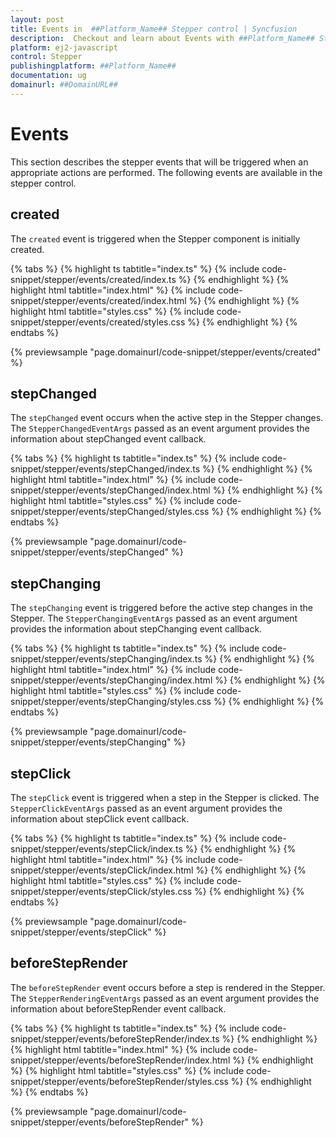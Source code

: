 ```yaml
---
layout: post
title: Events in  ##Platform_Name## Stepper control | Syncfusion
description:  Checkout and learn about Events with ##Platform_Name## Stepper control of Syncfusion Essential JS 2 and more details.
platform: ej2-javascript
control: Stepper
publishingplatform: ##Platform_Name##
documentation: ug
domainurl: ##DomainURL##
---
```


# Events

This section describes the stepper events that will be triggered when an appropriate actions are performed. The following events are available in the stepper control.

## created

The `created` event is triggered when the Stepper component is initially created.

{% tabs %}
{% highlight ts tabtitle="index.ts" %}
{% include code-snippet/stepper/events/created/index.ts %}
{% endhighlight %}
{% highlight html tabtitle="index.html" %}
{% include code-snippet/stepper/events/created/index.html %}
{% endhighlight %}
{% highlight html tabtitle="styles.css" %}
{% include code-snippet/stepper/events/created/styles.css %}
{% endhighlight %}
{% endtabs %}

{% previewsample "page.domainurl/code-snippet/stepper/events/created" %}

## stepChanged

The `stepChanged` event occurs when the active step in the Stepper changes. The `StepperChangedEventArgs` passed as an event argument provides the information about stepChanged event callback.

{% tabs %}
{% highlight ts tabtitle="index.ts" %}
{% include code-snippet/stepper/events/stepChanged/index.ts %}
{% endhighlight %}
{% highlight html tabtitle="index.html" %}
{% include code-snippet/stepper/events/stepChanged/index.html %}
{% endhighlight %}
{% highlight html tabtitle="styles.css" %}
{% include code-snippet/stepper/events/stepChanged/styles.css %}
{% endhighlight %}
{% endtabs %}

{% previewsample "page.domainurl/code-snippet/stepper/events/stepChanged" %}

## stepChanging

The `stepChanging` event is triggered before the active step changes in the Stepper. The `StepperChangingEventArgs` passed as an event argument provides the information about stepChanging event callback.

{% tabs %}
{% highlight ts tabtitle="index.ts" %}
{% include code-snippet/stepper/events/stepChanging/index.ts %}
{% endhighlight %}
{% highlight html tabtitle="index.html" %}
{% include code-snippet/stepper/events/stepChanging/index.html %}
{% endhighlight %}
{% highlight html tabtitle="styles.css" %}
{% include code-snippet/stepper/events/stepChanging/styles.css %}
{% endhighlight %}
{% endtabs %}

{% previewsample "page.domainurl/code-snippet/stepper/events/stepChanging" %}

## stepClick

The `stepClick` event is triggered when a step in the Stepper is clicked. The `StepperClickEventArgs` passed as an event argument provides the information about stepClick event callback.

{% tabs %}
{% highlight ts tabtitle="index.ts" %}
{% include code-snippet/stepper/events/stepClick/index.ts %}
{% endhighlight %}
{% highlight html tabtitle="index.html" %}
{% include code-snippet/stepper/events/stepClick/index.html %}
{% endhighlight %}
{% highlight html tabtitle="styles.css" %}
{% include code-snippet/stepper/events/stepClick/styles.css %}
{% endhighlight %}
{% endtabs %}

{% previewsample "page.domainurl/code-snippet/stepper/events/stepClick" %}

## beforeStepRender

The `beforeStepRender` event occurs before a step is rendered in the Stepper. The `StepperRenderingEventArgs` passed as an event argument provides the information about beforeStepRender event callback.

{% tabs %}
{% highlight ts tabtitle="index.ts" %}
{% include code-snippet/stepper/events/beforeStepRender/index.ts %}
{% endhighlight %}
{% highlight html tabtitle="index.html" %}
{% include code-snippet/stepper/events/beforeStepRender/index.html %}
{% endhighlight %}
{% highlight html tabtitle="styles.css" %}
{% include code-snippet/stepper/events/beforeStepRender/styles.css %}
{% endhighlight %}
{% endtabs %}

{% previewsample "page.domainurl/code-snippet/stepper/events/beforeStepRender" %}